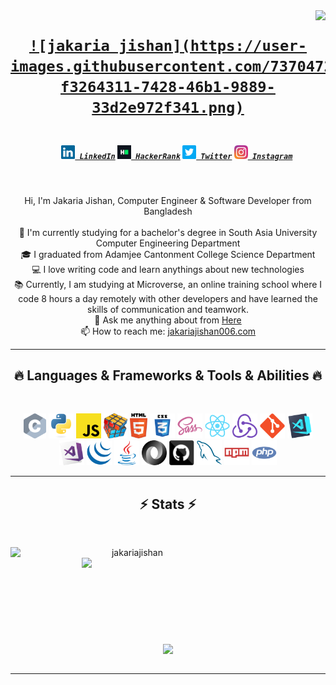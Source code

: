 <img align="right" src="https://visitor-badge.laobi.icu/badge?page_id=jakariajishan">

<h1 align="center">
  <a href="https://git.io/typing-svg">

<!--    ![image](https://user-images.githubusercontent.com/73704727/229622012-c0086862-ca79-4344-bdba-5a2bcb2f8729.png) -->
    ![jakaria jishan](https://user-images.githubusercontent.com/73704727/229840356-f3264311-7428-46b1-9889-33d2e972f341.png)

  </a>
</h1>

<h5 align="center">
  <code>
    <a href="https://www.linkedin.com/in/jakaria-jishan/" title="LinkedIn Profile"><img width="22" src="images/linkedin.svg"> LinkedIn</a></code>
  <code><a href="https://www.hackerrank.com/jakariajishan006" title="HackerRank Profile"><img width="22" src="images/hackerrank.png"> HackerRank</a></code>
  <code><a href="https://twitter.com/jakaria_jishan" title="Twitter Profile"><img width="22" src="images/twitter.png"> Twitter</a></code>
  <code><a href="https://www.instagram.com/jakaria_jishan/" title="Instagram Profile"><img width="22" src="images/instagram.svg"> Instagram</a></code>
</h5>
<br>
<p align="center">
  Hi, I'm Jakaria Jishan, Computer Engineer & Software Developer from Bangladesh
  <br>
  <br>
  🔬 I'm currently studying for a bachelor's degree in South Asia University Computer Engineering Department
  <br>
  🎓 I graduated from Adamjee Cantonment College Science Department
  <br>
  💻 I love writing code and learn anythings about new technologies
  <br>
  📚 Currently, I am studying at Microverse, an online training school where I code 8 hours a day remotely with other developers and have learned the skills of communication and teamwork.
  <br>
  💬 Ask me anything about from <a href="https://github.com/jakariajishan/jakariajishan/issues" title="Issues">Here</a>
  <br>
  📫 How to reach me: <a href="mailto: jakariajishan006.com">jakariajishan006.com</a>
</p>

<hr>
<h2 align="center">🔥 Languages & Frameworks & Tools & Abilities 🔥</h2>
<br>
<p align="center" >
  <code><img title="C" height="40" src="images/c.svg"></code>
  <code><img title="Python" height="40" src="images/python-original.svg"></code>
  <code><img title="Javascript" height="40" src="images/javascript.svg"></code>
  <code><img title="Problem Solving" height="40" src="images/problemSolving.png"></code>
  <code><img title="HTML5" height="40" src="images/html5.svg"></code>
  <code><img title="CSS" height="40" src="images/css.svg"></code>
  <code><img title="SASS" height="40" src="images/sass.svg"></code>
  <code><img title="React" height="40" src="images/react-original.svg"></code>
  <code><img title="Redux" height="40" src="images/redux.svg"></code>
  <code><img title="Git" height="40" src="images/git-original.svg"></code>
  <code><img title="Visual Studio Code" height="40" src="images/vscode.png"></code>
  <code><img title="Microsoft Visual Studio" height="40" src="images/visualstudio.png"></code>
  <code><img title="JQuery" height="40" src="images/jquery-original.svg"></code>
  <code><img title="Java" height="40" src="images/java-original.svg"></code>
  <code><img title="JSON" height="40" src="images/json.svg"></code>
  <code><img title="GitHub" height="40" src="images/github.svg"></code>
  <code><img title="MySQL" height="40" src="images/mysql.svg"></code>
  <code><img title="npm" height="40" src="images/npm.svg"></code>
  <code><img title="PHP" height="40" src="images/php.svg"></code>
</p>
<hr>

<h2 align="center">⚡ Stats ⚡</h2>
<br>
<p align=center>
  <div align=center>
    <a href="https://github.com/jakariajishan/github-readme-streak-stats" title="Go to Source">
      <img align="left" width=390 src="https://github-readme-streak-stats.herokuapp.com/?user=jakariajishan&theme=react&border=61dafb&hide_border=true" alt="jakariajishan" />
    </a>
    <a href="https://github.com/anuraghazra/github-readme-stats" title="Go to Source">
      <img align="right" width=390 src="https://github-readme-stats.vercel.app/api?username=jakariajishan&show_icons=true&theme=react&border_color=61dafb&hide_border=true" />
    </a>
  </div>
  <br><br><br><br><br><br><br><br><br>
  <div align=center>
    <a href="https://github.com/jakariajishan/github-readme-stats">
      <img width=325 align="center" src="https://github-readme-stats.vercel.app/api/top-langs/?username=jakariajishan&hide=c%23,powershell,Mathematica,Ruby,Objective-C,Objective-C%2b%2b,Cuda&title_color=61dafb&text_color=ffffff&icon_color=61dafb&bg_color=20232a&langs_count=8&layout=compact&border_color=61dafb&hide_border=true" />
    </a>
  </div>
  <br>
  
</p>

<hr>


